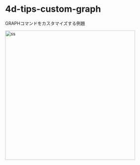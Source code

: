 # 4d-tips-custom-graph
GRAPHコマンドをカスタマイズする例題

<img width="420" alt="ss" src="https://user-images.githubusercontent.com/1725068/184306236-10ba0a90-c2d7-4316-b857-35f4ba9a3106.png">
